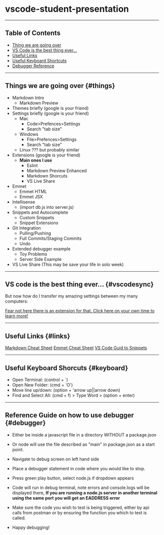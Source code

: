 # vscode-student-presentation
****
## Table of Contents
* [Thing we are going over](#things)
* [VS Code is the best thing ever...](#vscodesync)
* [Useful Links](#links)
* [Useful Keyboard Shortcuts](#keyboard)
* [Debugger Reference](#debugger)
****
## Things we are going over {#things}

* Markdown Intro
  * Markdown Preview
* Themes briefly (google is your friend)
* Settings briefly (google is your friend)
  * Mac
    * Code>Prefences>Settings
    * Search "tab size"
  * Windows
    * File>Prefences>Settings
    * Search "tab size"
  * Linux ??? but probably similar
* Extensions (google is your friend)
  * **Main ones I use**
    * Eslint
    * Markdown Preview Enhanced
    * Markdown Shorcuts
    * VS Live Share
* Emmet
  * Emmet HTML
  * Emmet JSX
* Intellisense 
  * (import db.js into server.js)
* Snippets and Autocomplete
  * Custom Snippets
  * Snippet Extensions
* Git Integration
  * Pulling/Pushing
  * Full Commits/Staging Commits
  * Undo
* Extended debugger example
  * Toy Problems
  * Server Side Example
* VS Live Share (This may be save your life in solo week)

****

## VS code is the best thing ever... {#vscodesync}

But now how do I transfer my amazing settings between my many computers:

[Fear not here there is an extension for that. Click here on your own time to learn more!](https://marketplace.visualstudio.com/items?itemName=Shan.code-settings-sync)

****

## Useful Links {#links}

[Markdown Cheat Sheet](https://www.markdownguide.org/cheat-sheet/)
[Emmet Cheat Sheet](https://docs.emmet.io/cheat-sheet/)
[VS Code Guid to Snippets](https://code.visualstudio.com/docs/editor/userdefinedsnippets)

****
## Useful Keyboard Shorcuts {#keyboard}

* Open Terminal: (control + `)
* Open New Folder: (cmd + 'O')
* Move line up/down: (option + 'arrow up||arrow down)
* Find and Select All: (cmd + f) > Type Word > (option + enter)

****

## Reference Guide on how to use debugger {#debugger}

* Either be inside a javascript file in a directory WITHOUT a package.json
* Or node will use the file described as "main" in package.json as a start point.

* Navigate to debug screen on left hand side
* Place a debugger statement in code where you would like to stop.
* Press green play button, select node.js if dropdown appears
* Code will run in debug terminal, note errors and console.logs will be displayed there, **If you are running a node.js server in another terminal using the same port you will get an EADDRESS error**
* Make sure the code you wish to test is being triggered, either by api calls from postman or by ensuring the function you which to test is called. 
* Happy debugging!
